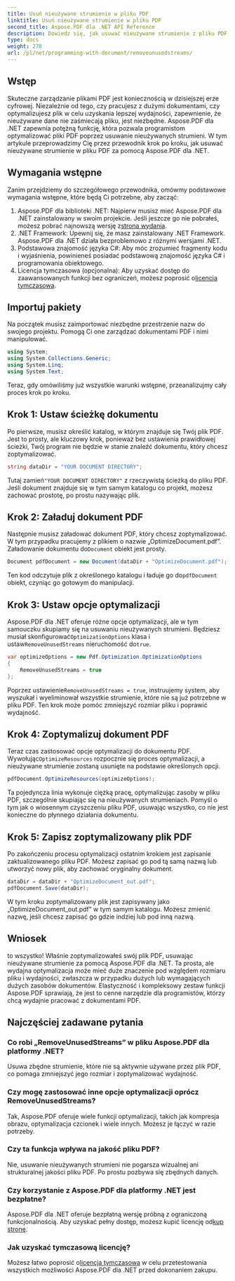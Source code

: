 ```yaml
---
title: Usuń nieużywane strumienie w pliku PDF
linktitle: Usuń nieużywane strumienie w pliku PDF
second_title: Aspose.PDF dla .NET API Reference
description: Dowiedz się, jak usuwać nieużywane strumienie z pliku PDF za pomocą Aspose.PDF dla platformy .NET, aby zoptymalizować rozmiar pliku i wydajność.
type: docs
weight: 270
url: /pl/net/programming-with-document/removeunusedstreams/
---
```

## Wstęp

Skuteczne zarządzanie plikami PDF jest koniecznością w dzisiejszej erze cyfrowej. Niezależnie od tego, czy pracujesz z dużymi dokumentami, czy optymalizujesz plik w celu uzyskania lepszej wydajności, zapewnienie, że nieużywane dane nie zaśmiecają pliku, jest niezbędne. Aspose.PDF dla .NET zapewnia potężną funkcję, która pozwala programistom optymalizować pliki PDF poprzez usuwanie nieużywanych strumieni. W tym artykule przeprowadzimy Cię przez przewodnik krok po kroku, jak usuwać nieużywane strumienie w pliku PDF za pomocą Aspose.PDF dla .NET.

## Wymagania wstępne

Zanim przejdziemy do szczegółowego przewodnika, omówmy podstawowe wymagania wstępne, które będą Ci potrzebne, aby zacząć:

1.  Aspose.PDF dla biblioteki .NET: Najpierw musisz mieć Aspose.PDF dla .NET zainstalowany w swoim projekcie. Jeśli jeszcze go nie pobrałeś, możesz pobrać najnowszą wersję z[strona wydania](https://releases.aspose.com/pdf/net/).
2. .NET Framework: Upewnij się, że masz zainstalowany .NET Framework. Aspose.PDF dla .NET działa bezproblemowo z różnymi wersjami .NET.
3. Podstawowa znajomość języka C#: Aby móc zrozumieć fragmenty kodu i wyjaśnienia, powinieneś posiadać podstawową znajomość języka C# i programowania obiektowego.
4.  Licencja tymczasowa (opcjonalna): Aby uzyskać dostęp do zaawansowanych funkcji bez ograniczeń, możesz poprosić o[licencja tymczasowa](https://purchase.aspose.com/temporary-license/).


## Importuj pakiety

Na początek musisz zaimportować niezbędne przestrzenie nazw do swojego projektu. Pomogą Ci one zarządzać dokumentami PDF i nimi manipulować.

```csharp
using System;
using System.Collections.Generic;
using System.Linq;
using System.Text;
```

Teraz, gdy omówiliśmy już wszystkie warunki wstępne, przeanalizujmy cały proces krok po kroku.

## Krok 1: Ustaw ścieżkę dokumentu

Po pierwsze, musisz określić katalog, w którym znajduje się Twój plik PDF. Jest to prosty, ale kluczowy krok, ponieważ bez ustawienia prawidłowej ścieżki, Twój program nie będzie w stanie znaleźć dokumentu, który chcesz zoptymalizować.

```csharp
string dataDir = "YOUR DOCUMENT DIRECTORY";
```

 Tutaj zamień`"YOUR DOCUMENT DIRECTORY"` z rzeczywistą ścieżką do pliku PDF. Jeśli dokument znajduje się w tym samym katalogu co projekt, możesz zachować prostotę, po prostu nazywając plik.

## Krok 2: Załaduj dokument PDF

Następnie musisz załadować dokument PDF, który chcesz zoptymalizować. W tym przypadku pracujemy z plikiem o nazwie „OptimizeDocument.pdf”. Załadowanie dokumentu do`Document` obiekt jest prosty.

```csharp
Document pdfDocument = new Document(dataDir + "OptimizeDocument.pdf");
```

 Ten kod odczytuje plik z określonego katalogu i ładuje go do`pdfDocument` obiekt, czyniąc go gotowym do manipulacji.

## Krok 3: Ustaw opcje optymalizacji

 Aspose.PDF dla .NET oferuje różne opcje optymalizacji, ale w tym samouczku skupiamy się na usuwaniu nieużywanych strumieni. Będziesz musiał skonfigurować`OptimizationOptions` klasa i ustaw`RemoveUnusedStreams` nieruchomość do`true`.

```csharp
var optimizeOptions = new Pdf.Optimization.OptimizationOptions
{
    RemoveUnusedStreams = true
};
```

 Poprzez ustawienie`RemoveUnusedStreams = true`, instruujemy system, aby wyszukał i wyeliminował wszystkie strumienie, które nie są już potrzebne w pliku PDF. Ten krok może pomóc zmniejszyć rozmiar pliku i poprawić wydajność.

## Krok 4: Zoptymalizuj dokument PDF

 Teraz czas zastosować opcje optymalizacji do dokumentu PDF. Wywołując`OptimizeResources` rozpocznie się proces optymalizacji, a nieużywane strumienie zostaną usunięte na podstawie określonych opcji.

```csharp
pdfDocument.OptimizeResources(optimizeOptions);
```

Ta pojedyncza linia wykonuje ciężką pracę, optymalizując zasoby w pliku PDF, szczególnie skupiając się na nieużywanych strumieniach. Pomyśl o tym jak o wiosennym czyszczeniu pliku PDF, usuwając wszystko, co nie jest konieczne do płynnego działania dokumentu.

## Krok 5: Zapisz zoptymalizowany plik PDF

Po zakończeniu procesu optymalizacji ostatnim krokiem jest zapisanie zaktualizowanego pliku PDF. Możesz zapisać go pod tą samą nazwą lub utworzyć nowy plik, aby zachować oryginalny dokument.

```csharp
dataDir = dataDir + "OptimizeDocument_out.pdf";
pdfDocument.Save(dataDir);
```

W tym kroku zoptymalizowany plik jest zapisywany jako „OptimizeDocument_out.pdf” w tym samym katalogu. Możesz zmienić nazwę, jeśli chcesz zapisać go gdzie indziej lub pod inną nazwą.

## Wniosek

to wszystko! Właśnie zoptymalizowałeś swój plik PDF, usuwając nieużywane strumienie za pomocą Aspose.PDF dla .NET. Ta prosta, ale wydajna optymalizacja może mieć duże znaczenie pod względem rozmiaru pliku i wydajności, zwłaszcza w przypadku dużych lub wymagających dużych zasobów dokumentów. Elastyczność i kompleksowy zestaw funkcji Aspose.PDF sprawiają, że jest to cenne narzędzie dla programistów, którzy chcą wydajnie pracować z dokumentami PDF.

## Najczęściej zadawane pytania

### Co robi „RemoveUnusedStreams” w pliku Aspose.PDF dla platformy .NET?
Usuwa zbędne strumienie, które nie są aktywnie używane przez plik PDF, co pomaga zmniejszyć jego rozmiar i zoptymalizować wydajność.

### Czy mogę zastosować inne opcje optymalizacji oprócz RemoveUnusedStreams?
Tak, Aspose.PDF oferuje wiele funkcji optymalizacji, takich jak kompresja obrazu, optymalizacja czcionek i wiele innych. Możesz je łączyć w razie potrzeby.

### Czy ta funkcja wpływa na jakość pliku PDF?
Nie, usuwanie nieużywanych strumieni nie pogarsza wizualnej ani strukturalnej jakości pliku PDF. Po prostu pozbywa się zbędnych danych.

### Czy korzystanie z Aspose.PDF dla platformy .NET jest bezpłatne?
 Aspose.PDF dla .NET oferuje bezpłatną wersję próbną z ograniczoną funkcjonalnością. Aby uzyskać pełny dostęp, możesz kupić licencję od[kup stronę](https://purchase.aspose.com/buy).

### Jak uzyskać tymczasową licencję?
 Możesz łatwo poprosić o[licencja tymczasowa](https://purchase.aspose.com/temporary-license/) w celu przetestowania wszystkich możliwości Aspose.PDF dla .NET przed dokonaniem zakupu.